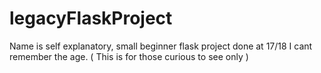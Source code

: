 # legacyFlaskProject
Name is self explanatory, small beginner flask project done at 17/18 I cant remember the age. ( This is for those curious to see only )
